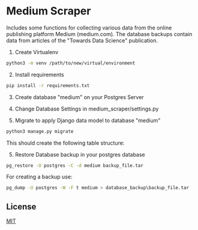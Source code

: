 # Medium Scraper

Includes some functions for collecting various data from the online publishing platform Medium (medium.com). The database backups contain data from articles of the "Towards Data Science" publication.

1. Create Virtualenv
```bash
python3 -m venv /path/to/new/virtual/environment
```
2. Install requirements
```bash
pip install -r requirements.txt
```
3. Create database "medium" on your Postgres Server
4. Change Database Settings in medium_scraper/settings.py

5. Migrate to apply Django data model to database "medium"
````bash
python3 manage.py migrate
````
This should create the following table structure:

5. Restore Database backup in your postgres database
```bash
pg_restore -U postgres -C -d medium backup_file.tar
```

For creating a backup use:
```bash
pg_dump -U postgres -W -F t medium > database_backup\backup_file.tar
```


## License
[MIT](https://choosealicense.com/licenses/mit/)